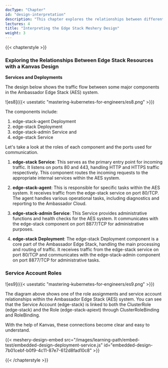 ```yaml
---
docType: "Chapter"
id: "design-interpretation"
description: "This chapter explores the relationships between different components in the Ambassador Edge Stack (AES) system using a Kanvas design. It covers the roles and communication ports of each component, as well as the service account roles and relationships within the AES system."
lectures: 4
title: "Interpreting the Edge Stack Meshery Design"
weight: 3
---
```


{{< chapterstyle >}}

### **Exploring the Relationships Between Edge Stack Resources with a Kanvas Design**

**Services and Deployments**

The design below shows the traffic flow between some major components in the Ambassador Edge Stack (AES) system.

![es8]({{< usestatic "mastering-kubernetes-for-engineers/es8.png" >}})

The components include:

1. edge-stack-agent Deployment
2. edge-stack Deployment
3. edge-stack-admin Service and
4. edge-stack Service

Let's take a look at the roles of each component and the ports used for communication.

1. **edge-stack Service**: This serves as the primary entry point for incoming traffic. It listens on ports 80 and 443, handling HTTP and HTTPS traffic respectively. This component routes the incoming requests to the appropriate internal services within the AES system.

2. **edge-stack-agent**: This is responsible for specific tasks within the AES system. It receives traffic from the edge-stack service on port 80/TCP. The agent handles various operational tasks, including diagnostics and reporting to the Ambassador Cloud.

3. **edge-stack-admin Service**: This Service provides administrative functions and health checks for the AES system. It communicates with the edge-stack component on port 8877/TCP for administrative purposes.

4. **edge-stack Deployment**: The edge-stack Deployment component is a core part of the Ambassador Edge Stack, handling the main processing and routing of traffic. It receives traffic from the edge-stack service on port 80/TCP and communicates with the edge-stack-admin component on port 8877/TCP for administrative tasks.

### **Service Account Roles**

![es9]({{< usestatic "mastering-kubernetes-for-engineers/es9.png" >}})

The diagram above shows one of the role assignments and service account relationships within
the Ambassador Edge Stack (AES) system. You can see that the Service Account (edge-stack) is
linked to both the ClusterRole (edge-stack) and the Role (edge-stack-apiext) through ClusterRoleBinding
and RoleBinding.

With the help of Kanvas, these connections become clear and easy to understand.

{{< meshery-design-embed src="/images/learning-path/embed-test/embedded-design-deployment-service.js" id="embedded-design-7b01cebf-b0f9-4c11-87e7-612d8fad10c8" >}}

{{< /chapterstyle >}}
